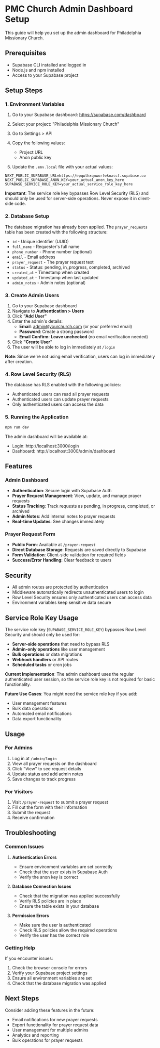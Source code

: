 # PMC Church Admin Dashboard Setup

This guide will help you set up the admin dashboard for Philadelphia Missionary Church.

## Prerequisites

- Supabase CLI installed and logged in
- Node.js and npm installed
- Access to your Supabase project

## Setup Steps

### 1. Environment Variables

1. Go to your Supabase dashboard: https://supabase.com/dashboard
2. Select your project: "Philadelphia Missionary Church"
3. Go to Settings > API
4. Copy the following values:

   - Project URL
   - Anon public key

5. Update the `.env.local` file with your actual values:

```env
NEXT_PUBLIC_SUPABASE_URL=https://epqwlhxqnworfwknascf.supabase.co
NEXT_PUBLIC_SUPABASE_ANON_KEY=your_actual_anon_key_here
SUPABASE_SERVICE_ROLE_KEY=your_actual_service_role_key_here
```

**Important**: The service role key bypasses Row Level Security (RLS) and should only be used for server-side operations. Never expose it in client-side code.

### 2. Database Setup

The database migration has already been applied. The `prayer_requests` table has been created with the following structure:

- `id` - Unique identifier (UUID)
- `full_name` - Requester's full name
- `phone_number` - Phone number (optional)
- `email` - Email address
- `prayer_request` - The prayer request text
- `status` - Status: pending, in_progress, completed, archived
- `created_at` - Timestamp when created
- `updated_at` - Timestamp when last updated
- `admin_notes` - Admin notes (optional)

### 3. Create Admin Users

1. Go to your Supabase dashboard
2. Navigate to **Authentication > Users**
3. Click **"Add User"**
4. Enter the admin's details:
   - **Email**: admin@yourchurch.com (or your preferred email)
   - **Password**: Create a strong password
   - **Email Confirm**: **Leave unchecked** (no email verification needed)
5. Click **"Create User"**
6. The user will be able to log in immediately at `/login`

**Note**: Since we're not using email verification, users can log in immediately after creation.

### 4. Row Level Security (RLS)

The database has RLS enabled with the following policies:

- Authenticated users can read all prayer requests
- Authenticated users can update prayer requests
- Only authenticated users can access the data

### 5. Running the Application

```bash
npm run dev
```

The admin dashboard will be available at:

- Login: http://localhost:3000/login
- Dashboard: http://localhost:3000/admin/dashboard

## Features

### Admin Dashboard

- **Authentication**: Secure login with Supabase Auth
- **Prayer Request Management**: View, update, and manage prayer requests
- **Status Tracking**: Track requests as pending, in progress, completed, or archived
- **Admin Notes**: Add internal notes to prayer requests
- **Real-time Updates**: See changes immediately

### Prayer Request Form

- **Public Form**: Available at `/prayer-request`
- **Direct Database Storage**: Requests are saved directly to Supabase
- **Form Validation**: Client-side validation for required fields
- **Success/Error Handling**: Clear feedback to users

## Security

- All admin routes are protected by authentication
- Middleware automatically redirects unauthenticated users to login
- Row Level Security ensures only authenticated users can access data
- Environment variables keep sensitive data secure

## Service Role Key Usage

The service role key (`SUPABASE_SERVICE_ROLE_KEY`) bypasses Row Level Security and should only be used for:

- **Server-side operations** that need to bypass RLS
- **Admin-only operations** like user management
- **Bulk operations** or data migrations
- **Webhook handlers** or API routes
- **Scheduled tasks** or cron jobs

**Current Implementation**: The admin dashboard uses the regular authenticated user session, so the service role key is not required for basic functionality.

**Future Use Cases**: You might need the service role key if you add:

- User management features
- Bulk data operations
- Automated email notifications
- Data export functionality

## Usage

### For Admins

1. Log in at `/admin/login`
2. View all prayer requests on the dashboard
3. Click "View" to see request details
4. Update status and add admin notes
5. Save changes to track progress

### For Visitors

1. Visit `/prayer-request` to submit a prayer request
2. Fill out the form with their information
3. Submit the request
4. Receive confirmation

## Troubleshooting

### Common Issues

1. **Authentication Errors**

   - Ensure environment variables are set correctly
   - Check that the user exists in Supabase Auth
   - Verify the anon key is correct

2. **Database Connection Issues**

   - Check that the migration was applied successfully
   - Verify RLS policies are in place
   - Ensure the table exists in your database

3. **Permission Errors**
   - Make sure the user is authenticated
   - Check RLS policies allow the required operations
   - Verify the user has the correct role

### Getting Help

If you encounter issues:

1. Check the browser console for errors
2. Verify your Supabase project settings
3. Ensure all environment variables are set
4. Check that the database migration was applied

## Next Steps

Consider adding these features in the future:

- Email notifications for new prayer requests
- Export functionality for prayer request data
- User management for multiple admins
- Analytics and reporting
- Bulk operations for prayer requests

